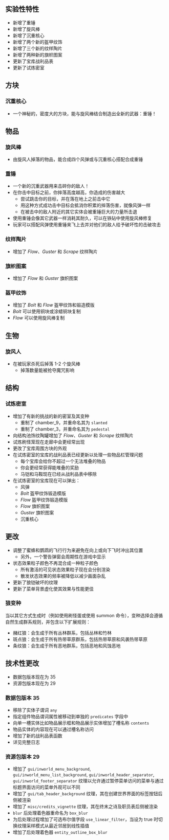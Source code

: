 ## 实验性特性
* 新增了重锤
* 新增了旋风棒
* 新增了沉重核心
* 新增了两个新的盔甲纹饰
* 新增了三个新的纹样陶片
* 新增了两种新的旗帜图案
* 更新了宝库战利品表
* 更新了试炼密室
## 方块
### 沉重核心
* 一个神秘的，密度大的方块，能与旋风棒结合制造出全新的武器：重锤！
## 物品
### 旋风棒
* 由旋风人掉落的物品，能合成四个风弹或与沉重核心搭配合成重锤
### 重锤
* 一个新的沉重武器用来击碎你的敌人！
* 在你击中目标之前，你摔落高度越高，你造成的伤害越大
    * 尝试跳击你的目标，并在落在地上之前击中它
    * 用这种方式成功击中目标会抵消你积累的摔落伤害，就像风弹一样
    * 在被击中的敌人附近的其它实体会被重锤巨大的力量所击退
* 使用重锤会像其它武器一样消耗其耐久，可以在铁砧中使用旋风棒修复
* 玩家可以搭配风弹使用重锤来飞上去并对他们的敌人给予破坏性的击破攻击
### 纹样陶片
* 增加了 *Flow*、*Guster* 和 *Scrape* 纹样陶片
### 旗帜图案
* 增加了 *Flow* 和 *Guster* 旗帜图案
### 盔甲纹饰
* 增加了 *Bolt* 和 *Flow* 盔甲纹饰和锻造模版
* *Bolt* 可以使用铜块或涂蜡铜块复制
* *Flow* 可以使用旋风棒复制
## 生物
### 旋风人
* 在被玩家杀死后掉落 1-2 个旋风棒
    * 掉落数量能被抢夺魔咒影响
## 结构
### 试炼密室
* 增加了有新的挑战的新的密室及其变种
    * 重制了 chamber_9，并重命名其为 `slanted`
    * 重制了 chamber_3，并重命名其为 `pedestal`
* 向结构池饰纹陶罐增加了 *Flow*、*Guster* 和 *Scrape* 纹样陶片
* 试炼刷怪笼现在走廊中会更经常出现
* 更改了宝库周围方块的外观
* 在试炼密室的宝库的战利品表已经更新以处理一些物品栏管理问题
    * 每个宝库会给你不超过一个无法堆叠的物品
    * 你会更经常获得能堆叠的奖励
    * 马铠和马鞍现在已经从战利品表中移除
* 在试炼密室的宝库现在可以弹出：
    * 风弹
    * *Bolt* 盔甲纹饰锻造模版
    * *Flow* 盔甲纹饰锻造模版
    * *Flow* 旗帜图案
    * *Guster* 旗帜图案
    * 沉重核心
## 更改
* 调整了蜜蜂和鹦鹉的飞行行为来避免在向上或向下飞时冲出其位置
    * 另外，一个警告弹窗会周期性在游戏中显示
* 状态效果粒子颜色不再混合成一种粒子颜色
    * 所有激活的可见状态效果粒子现在会分别渲染
    * 散发状态效果的频率被降低以减少画面杂乱
* 更新了狼铠破坏的纹理
* 更新了菜单背景虚化使其效果与性能更佳
### 狼变种
当以其它方式生成时（例如使用刷怪蛋或使用 summon 命令），变种选择会遵循自然生成群系规则，并包含以下扩展规则：

* 赭红狼：会生成于所有丛林群系，包括丛林和竹林
* 斑点狼：会生成于所有热带草原群系，包括热带草原和风袭热带草原
* 条纹狼：会生成于所有恶地群系，包括恶地和风蚀恶地
## 技术性更改
* 数据包版本现在为 35
* 资源包版本现在为 29
### 数据包版本 35
* 移除了实体子谓词 `any`
* 指定组件物品谓词属性被移动到单独的 `predicates` 字段中
* 向单一槽实体比如物品展示框和物品展示实体增加了槽名称 `contents`
* 物品实体的内容现在可以通过槽名称访问
* 增加了新的战利品表函数
* 详见完整日志
### 资源包版本 29
* 增加了 `gui/inworld_menu_background`, `gui/inworld_menu_list_background`, `gui/inworld_header_separator`, `gui/inworld_footer_separator` 纹理以允许通过暂停菜单访问的菜单与通过标题界面访问的菜单外观可以不同
* 增加了 `gui/tab_header_background` 纹理，其在创建世界界面的标签按钮后侧被渲染
* 增加了 `misc/credits_vignette` 纹理，其在终末之诗及职员表后侧被渲染
* `blur` 后处理着色器重命名为 `box_blur`
* 为后处理过程增加了可选布尔值字段 `use_linear_filter`，当设为 true 时切换纹理采样模式从最近邻居到线性插值
* 增加了后处理着色器 `entity_outline_box_blur`